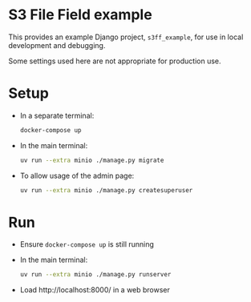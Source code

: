 # S3 File Field example

This provides an example Django project, `s3ff_example`,
for use in local development and debugging.

Some settings used here are not appropriate for production use.

# Setup
* In a separate terminal:
  ```bash
  docker-compose up
  ```

* In the main terminal:
  ```bash
  uv run --extra minio ./manage.py migrate
  ```

* To allow usage of the admin page:
  ```bash
  uv run --extra minio ./manage.py createsuperuser
  ```

# Run
* Ensure `docker-compose up` is still running

* In the main terminal:
  ```bash
  uv run --extra minio ./manage.py runserver
  ```

* Load http://localhost:8000/ in a web browser
